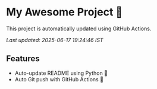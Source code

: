 # My Awesome Project 🚀

This project is automatically updated using GitHub Actions.

_Last updated: 2025-06-17 19:24:46 IST_

## Features
- Auto-update README using Python 🐍
- Auto Git push with GitHub Actions 🤖
